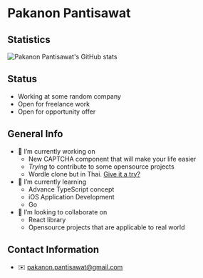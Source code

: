 # Pakanon Pantisawat

## Statistics
![Pakanon Pantisawat's GitHub stats](https://github-readme-stats.vercel.app/api?username=pknn&theme=dark&show_icons=true)

## Status
- Working at some random company
- Open for freelance work
- Open for opportunity offer

## General Info
- 🔭 I’m currently working on
  - New CAPTCHA component that will make your life easier
  - _Trying_ to contribute to some opensource projects
  - Wordle clone but in Thai. [Give it a try?](https://thai-wordle.luckyboi.dev/)
- 🌱 I’m currently learning
  -  Advance TypeScript concept
  -  iOS Application Development
  -  Go
- 👯 I’m looking to collaborate on
  - React library
  - Opensource projects that are applicable to real world

## Contact Information
  - ✉️ pakanon.pantisawat@gmail.com
